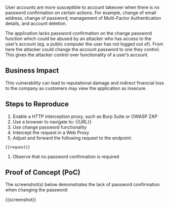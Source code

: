 User accounts are more susceptible to account takeover when there is no password confirmation on certain actions. For example, change of email address, change of password, management of Multi-Factor Authentication details, and account deletion.

The application lacks password confirmation on the change password function which could be abused by an attacker who has access to the user’s account (eg. a public computer the user has not logged out of). From here the attacker could change the account password to one they control. This gives the attacker control over functionality of a user’s account.

## Business Impact

This vulnerability can lead to reputational damage and indirect financial loss to the company as customers may view the application as insecure.

## Steps to Reproduce

1. Enable a HTTP interception proxy, such as Burp Suite or OWASP ZAP
1. Use a browser to navigate to: {{URL}}
1. Use change password functionality
1. Intercept the request in a Web Proxy
1. Adjust and forward the following request to the endpoint:

```HTTP
{{request}}
```

1. Observe that no password confirmation is required

## Proof of Concept (PoC)

The screenshot(s) below demonstrates the lack of password confirmation when changing the password:

{{screenshot}}
